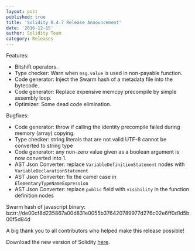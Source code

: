 ```yaml
---
layout: post
published: true
title: 'Solidity 0.4.7 Release Announcement'
date: '2016-12-15'
author: Solidity Team
category: Releases
---
```


Features:
- Bitshift operators.
- Type checker: Warn when `msg.value` is used in non-payable function.
- Code generator: Inject the Swarm hash of a metadata file into the bytecode.
- Code generator: Replace expensive memcpy precompile by simple assembly loop.
- Optimizer: Some dead code elimination.

Bugfixes:
- Code generator: throw if calling the identity precompile failed during memory (array) copying.
- Type checker: string literals that are not valid UTF-8 cannot be converted to string type
- Code generator: any non-zero value given as a boolean argument is now converted into 1.
- AST Json Converter: replace `VariableDefinitionStatement` nodes with `VariableDeclarationStatement`
- AST Json Converter: fix the camel case in `ElementaryTypeNameExpression`
- AST Json Converter: replace `public` field with `visibility` in the function definition nodes

Swarm hash of javascript binary: bzzr://de00cf8d235867a00d831e0055b376420789977d276c02e6ff0d1d5b00f5d84d


A big thank you to all contributors who helped make this release possible!

Download the new version of Solidity [here](https://github.com/ethereum/solidity/releases/tag/v0.4.7).
  